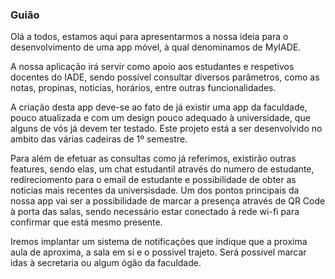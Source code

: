 ### Guião

 Olá a todos, estamos aqui para apresentarmos a nossa ideia para o desenvolvimento de uma app móvel, à qual denominamos de MyIADE.

 A nossa aplicação irá servir como apoio aos estudantes e respetivos docentes do IADE, sendo possível consultar diversos parâmetros, como as notas, propinas, noticias, horários, entre outras funcionalidades.

 A criação desta app deve-se ao fato de já existir uma app da faculdade, pouco atualizada e com um design pouco adequado à universidade, que alguns de vós já devem ter testado. Este projeto está a ser desenvolvido no ambito das várias cadeiras de 1º semestre.
 
 Para além de efetuar as consultas como já referimos, existirão outras features, sendo elas, um chat estudantil através do numero de estudante, redireciomento para o email de estudante e possibilidade de obter as noticias mais recentes da universisdade. Um dos pontos principais da nossa app vai ser a possibilidade de marcar a presença através de QR Code à porta das salas, sendo necessário estar conectado à rede wi-fi para confirmar que está mesmo presente. 
 
 Iremos implantar um sistema de notificações que indique que a proxima aula de aproxima, a sala em si e o possivel trajeto. Será possivel marcar idas à secretaria ou algum ógão da faculdade.
 
